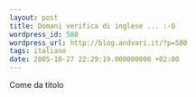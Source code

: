 ```yaml
---
layout: post
title: Domani verifica di inglese ... :-O
wordpress_id: 580
wordpress_url: http://blog.andvari.it/?p=580
tags: italiano
date: 2005-10-27 22:29:19.000000000 +02:00
---
```

Come da titolo
